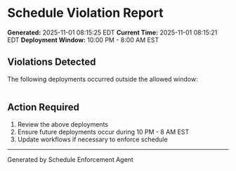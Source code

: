 # Schedule Violation Report

**Generated:** 2025-11-01 08:15:25 EDT
**Current Time:** 2025-11-01 08:15:21 EDT
**Deployment Window:** 10:00 PM - 8:00 AM EST

## Violations Detected

The following deployments occurred outside the allowed window:

```

```

## Action Required

1. Review the above deployments
2. Ensure future deployments occur during 10 PM - 8 AM EST
3. Update workflows if necessary to enforce schedule

---

Generated by Schedule Enforcement Agent
